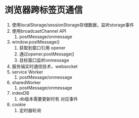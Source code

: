 # 浏览器跨标签页通信

1. 使用localStorage/sessionStorage存储数据，监听storage事件
2. 使用broadcastChannel API
   1. postMessage/onmessage
3. window.postMessage()
   1. 获取到窗口引用 opener
   2. 通过opener.postMessage()
   3. 目标窗口监听onmessage
4. 服务端实时通信技术，websocket
5. service Worker
   1. postMessage/onmessage
6. sharedWorker
   1. postMessage/onmessage
7. indexDB
   1. db版本需要更新时有 对应事件
8. cookie
   1. 定时器轮询

